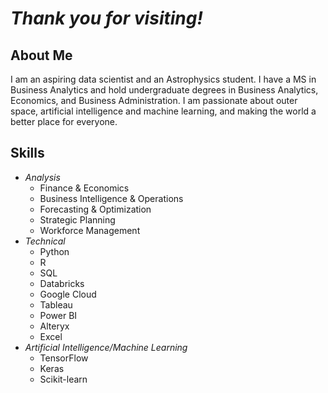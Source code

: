 # ***Thank you for visiting!***

## **About Me**
I am an aspiring data scientist and an Astrophysics student. I have a MS in Business Analytics and hold undergraduate degrees in Business Analytics, Economics, and Business Administration. I am passionate about outer space, artificial intelligence and machine learning, and making the world a better place for everyone.

## **Skills**
- *Analysis*
  - Finance & Economics
  - Business Intelligence & Operations
  - Forecasting & Optimization
  - Strategic Planning
  - Workforce Management
- *Technical*  
  - Python
  - R
  - SQL
  - Databricks
  - Google Cloud
  - Tableau
  - Power BI
  - Alteryx
  - Excel
- *Artificial Intelligence/Machine Learning*
  - TensorFlow
  - Keras
  - Scikit-learn
